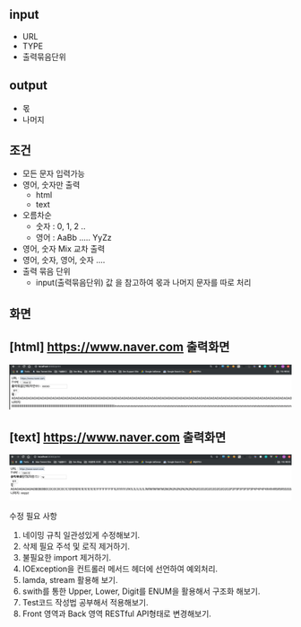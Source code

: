 ## input
* URL
* TYPE
* 출력묶음단위

## output
* 몫
* 나머지

## 조건
* 모든 문자 입력가능
* 영어, 숫자만 출력
    * html
    * text
* 오름차순
    * 숫자 : 0, 1, 2 ..
    * 영어 : AaBb ..... YyZz
* 영어, 숫자 Mix 교차 출력
* 영어, 숫자, 영어, 숫자 ....
* 출력 묶음 단위
    * input(출력묶음단위) 값 을 참고하여 몫과 나머지 문자를 따로 처리

## 화면


## [html] https://www.naver.com 출력화면
![html_output](html_output.png)

## [text] https://www.naver.com 출력화면
![text_output](text_outpu.png)    

수정 필요 사항  
1. 네이밍 규칙 일관성있게 수정해보기.
2. 삭제 필요 주석 및 로직 제거하기.
3. 불필요한 import 제거하기.  
4. IOException을 컨트롤러 메서드 헤더에 선언하여 예외처리.
5. lamda, stream 활용해 보기.
6. swith를 통한 Upper, Lower, Digit를 ENUM을 활용해서 구조화 해보기.
7. Test코드 작성법 공부해서 적용해보기.
8. Front 영역과 Back 영역 RESTful API형태로 변경해보기.